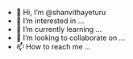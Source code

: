 - 👋 Hi, I’m @shanvithayeturu
- 👀 I’m interested in ...
- 🌱 I’m currently learning ...
- 💞️ I’m looking to collaborate on ...
- 📫 How to reach me ...

<!---
shanvithayeturu/shanvithayeturu is a ✨ special ✨ repository because its `README.md` (this file) appears on your GitHub profile.
You can click the Preview link to take a look at your changes.
--->

